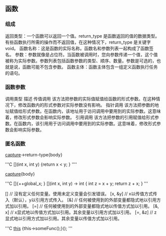 ## 函数

### 组成
返回类型：一个函数可以返回一个值。return_type 是函数返回的值的数据类型。有些函数执行所需的操作而不返回值，在这种情况下，return_type 是关键字 void。
函数名称：这是函数的实际名称。函数名和参数列表一起构成了函数签名。
参数：参数就像是占位符。当函数被调用时，您向参数传递一个值，这个值被称为实际参数。参数列表包括函数参数的类型、顺序、数量。参数是可选的，也就是说，函数可能不包含参数。
函数主体：函数主体包含一组定义函数执行任务的语句。

### 函数参数

调用类型    描述
传值调用    该方法把参数的实际值赋值给函数的形式参数。在这种情况下，修改函数内的形式参数对实际参数没有影响。
指针调用    该方法把参数的地址赋值给形式参数。在函数内，该地址用于访问调用中要用到的实际参数。这意味着，修改形式参数会影响实际参数。
引用调用    该方法把参数的引用赋值给形式参数。在函数内，该引用用于访问调用中要用到的实际参数。这意味着，修改形式参数会影响实际参数。

### 匿名函数

[capture](parameters)->return-type{body}

'''C
[](int x, int y) {return x < y; }
''''

[capture](parameters){body}

'''C
[]{++global_x; }
[](int x, int y) -> int { int z = x + y; return z + x; }
'''

[]      // 沒有定义任何变量。使用未定义变量会引发错误。
[x, &y] // x以传值方式传入（默认），y以引用方式传入。
[&]     // 任何被使用到的外部变量都隐式地以引用方式加以引用。
[=]     // 任何被使用到的外部变量都隐式地以传值方式加以引用。
[&, x]  // x显式地以传值方式加以引用。其余变量以引用方式加以引用。
[=, &z] // z显式地以引用方式加以引用。其余变量以传值方式加以引用。

'''C
[this]() {this->someFunc();}();
'''
